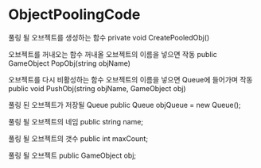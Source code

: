 # ObjectPoolingCode

풀링 될 오브젝트를 생성하는 함수
private void CreatePooledObj()

오브젝트를 꺼내오는 함수
꺼내올 오브젝트의 이름을 넣으면 작동
public GameObject PopObj(string objName)

오브젝트를 다시 비활성하는 함수
오브젝트의 이름을 넣으면 Queue에 들어가며 작동
public void PushObj(string objName, GameObject obj)

풀링 된 오브젝트가 저장될 Queue
public Queue<GameObject> objQueue = new Queue<GameObject>();

풀링 될 오브젝트의 네임
public string name;

풀링 될 오브젝트의 갯수
public int maxCount;

풀링 될 오브젝트
public GameObject obj;

